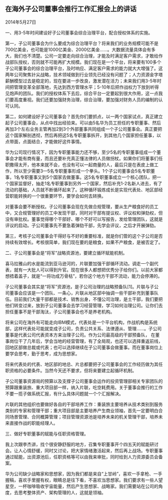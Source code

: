## 在海外子公司董事会推行工作汇报会上的讲话

2014年5月27日



一、用3-5年时间建设好子公司董事会综合治理平台，配合授权体系的实施。

第一，子公司董事会为什么要成为综合治理平台？将来我们的业务规模可能不是700亿美金，也可能是1000亿美金、2000亿美金……。大数据流量具体会有多大，我们也不清楚。公司一定要走向综合治理，才能及时满足客户需求，才敢给作战部队授权，否则就不可能再扩大规模。我们现在是一个平台，将来要有100多个子公司董事会的综合治理平台，及时响应、满足客户需求的能力就大大增强了。这两年公司聚焦针尖战略，技术领域做到行业领先已经没有问题了；人力资源金字塔薪酬模型过去是稳定的，现在要进一步改良，激发潜在活力；未来我们用3-5年时间把管理变革全部落地，先达到西方管理水平；5-10年后把作战权力下放到听得见炮声的团队。我们的授权体系下去后，综合平台一定要起到很大作用，这一点我们要高度重视。我们还要加强财务治理，综合治理，要加强对财务人员的编制的认可认同。

第二，如何建设好子公司董事会？首先你们要抓点，以一两个国家试点，真正建立起子公司董事会，从点中找出经验来。可以由5名华为员工担任的专职董事、然后再加3个左右业务主管再加2到3个外部董事共同组成一个子公司董事会。真正要把这个国家解剖透彻，然后再把这5名专职董事拆开，到其他几个国家担任董事，以点带面，点面结合，才能做好这件事情。

华为公司现行情况下，因为专职董事能力还不够，至少5名的专职董事组成一个董事会才能有商有量，而且还要补充真正懂法律的人员做拐杖。如果你们将董事们任职撒得太开，他本来就不会，也没有可以一起商量的人，最后只是在表皮上做工作，所以至少需要3—5名专职董事形成一个拳头。1个子公司董事会5名专职董事，1名专职董事又到5个国家去做董事。这5名专职董事成立一个核心团队，把一个国家监督好，抽走1名专职董事到另外一个国家，然后补充1-2名新人进去，有了流动的基础，人员就不断循环起来了。这种循环锻炼成长是实现代表处、地区部经营职能转换的一个很重要环节，要学会如何去转换。

对董事会要不断授权。子公司董事会现在先做合规管理，要从生产粮食好的员工中，又合规管理好的员工中发现干部，同时对干部有提议权、评议权和弹劾权，但没有审批权。董事觉得哪个干部好、哪个不好可以写报告，发给管理团队，这就是评议的启动。子公司董事先不要急着弹劾干部，先学会评议，之后才开展弹劾。

第三，考核子公司董事会干得好与不好的重要标准，就是你们管的这个子公司是否持续有效增长。考核很简单，我们现在要的是粮食，如果不产粮食，是被否定了。

二、子公司董事会是“将军”战略资源池，要建立循环赋能机制。

喜马拉雅山的水是能流到亚马逊河的，片联要加强干部循环流动。调走一个副代表，就有一大批人可以得到升官。现在很多人都想把优秀分子给你们。以前大家都想捂着盖子，就是“一将功成万骨枯”，若你这个地方干部不流动，能力会停滞的。

子公司董事会其实是“将军”资源池，是子公司治理的战略预备队[1]。片联与子公司董事会应该是一个团队、一条心，片联从地区部中抽调一些干部补充到董事队伍。目前我们大量干部都是技术、销售出身，不懂公司治理，是土干部，我们要把他们转变过来，放到子公司董事会去学习经营管理，学习如何治理公司。让你们去担任董事不是干部淘汰，子公司董事会也不是养老机构。

将来公司在海外有可能走向IBM模式，代表处是一个平台机构，作战机构是系统部，这样代表处可能就变成子公司，负责公共关系、法律遵从、管理……。子公司董事是代表公司代表资本方来治理子公司。作为公司最高级的干部预备队， 在董事岗位干了几年后，学会当地的经营管理，有了全局观，也还可以选择重返前线，回地区部做总裁或代表；也可以选择继续在子公司董事会做董事。而在董事岗位上要学会思考，勤于思考，成为思想家。

将来代表处的代表、地区部的地总、片总都要把子公司董事会的工作经历做为其任职资格的必要条件。当然今天还不要求，但将来要建立起循环机制。

子公司董事资源局的预算以及支撑子公司董事会运作的投资管理部相关专家团队的预算跟重装旅、重大项目部一样，纳入片联，吃空耗费用。关于董事会推行的工作不要一揽子做系统汇报，有什么具体问题就一个个汇报解决。

片联的其他组织也要做好各自的干部培养工作：重装旅主要培养从技术类别到服务类别的专家和管理干部；重大项目部是主要培养产生商业领袖，首先一定要明白合同场景管理、合同概算管理；项目管理资源池是培养未来的机关管理干部，培养未来直接作战的职能经理人。

三、做好专职董事的赋能与任职资格管理。

我上次跟李杰讲，找个很安静舒服的地方，召集专职董事开个四五天的赋能研讨会。让人心情舒缓，同时又讨论，把大家情绪激活起来，然后再上战场。专职董事通过赋能，出资源池后，任职资格等可以由我来审批，同时给到人力资源委员会备案。

华为公司缺少战略家和思想家，因为我们都是来自“上甘岭”，喜欢一手拿枪、一手握稿，喜欢手里握有权，眼睛总是往下看，不喜欢当思想家。我们要求有一些人望星空，一杯咖啡吸收宇宙能量，然后产生思想家、战略家。我们需要站在公司的角度，去思考整体资产、架构管理的人，这就是领袖。
